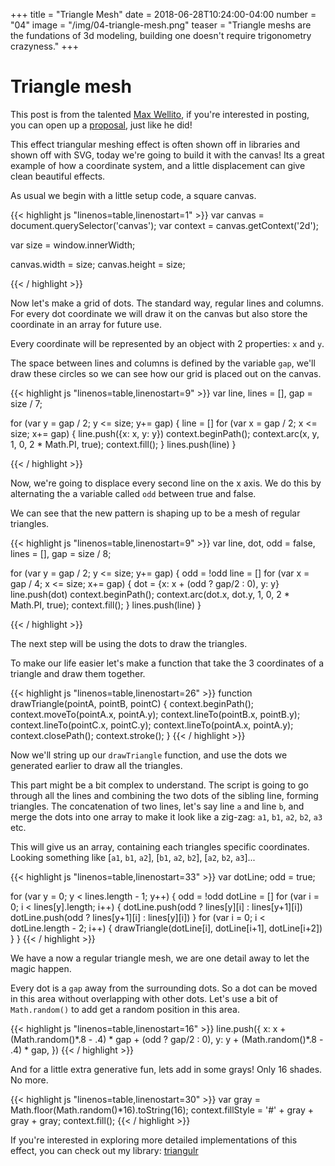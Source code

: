 +++
title = "Triangle Mesh"
date = 2018-06-28T10:24:00-04:00
number = "04"
image = "/img/04-triangle-mesh.png"
teaser = "Triangle meshs are the fundations of 3d modeling, building one doesn't require trigonometry crazyness."
+++

# Triangle mesh

<p class="tutorial-contributor">
This post is from the talented <a href="https://maxwellito.com/">Max Wellito</a>, if you're interested in posting, you can open up a <a href="https://github.com/tholman/generative-artistry/issues/6">proposal</a>, just like he did!
</p>

This effect triangular meshing effect is often shown off in libraries and shown off with SVG, today we're going to build it with the canvas! Its a great example of how a coordinate system, and a little displacement can give clean beautiful effects.

As usual we begin with a little setup code, a square canvas. 

<div class="tmd-trigger" data-from="0" data-action="replace" data-to="all">
{{< highlight js "linenos=table,linenostart=1" >}}
var canvas = document.querySelector('canvas');
var context = canvas.getContext('2d');

var size = window.innerWidth;

canvas.width = size;
canvas.height = size;
  
{{< / highlight >}}
</div>

Now let's make a grid of dots. The standard way, regular lines and columns. For every dot coordinate we will draw it on the canvas but also store the coordinate in an array for future use.

Every coordinate will be represented by an object with 2 properties: `x` and `y`.

The space between lines and columns is defined by the variable `gap`, we'll draw these circles so we can see how our grid is placed out on the canvas.

<div class="tmd-trigger" data-from="10" data-action="inject" data-to="10">
{{< highlight js "linenos=table,linenostart=9" >}}
var line,
    lines = [],
    gap = size / 7;

for (var y = gap / 2; y <= size; y+= gap) {
  line = []
  for (var x = gap / 2; x <= size; x+= gap) {
    line.push({x: x, y: y})
    context.beginPath();
    context.arc(x, y, 1, 0, 2 * Math.PI, true);
    context.fill();
  }
  lines.push(line)
}
  
{{< / highlight >}}
</div>

Now, we're going to displace every second line on the x axis. We do this by alternating the a variable called `odd` between true and false.

We can see that the new pattern is shaping up to be a mesh of regular triangles.

<div class="tmd-trigger" data-from="8" data-action="replace" data-to="23">
{{< highlight js "linenos=table,linenostart=9" >}}
var line, dot,
    odd = false, 
    lines = [],
    gap = size / 8;

for (var y = gap / 2; y <= size; y+= gap) {
  odd = !odd
  line = []
  for (var x = gap / 4; x <= size; x+= gap) {
    dot = {x: x + (odd ? gap/2 : 0), y: y}
    line.push(dot)
    context.beginPath();
    context.arc(dot.x, dot.y, 1, 0, 2 * Math.PI, true);
    context.fill();
  }
  lines.push(line)
}

{{< / highlight >}}
</div>

The next step will be using the dots to draw the triangles. 

To make our life easier let's make a function that take the 3 coordinates of a triangle and draw them together.

<div class="tmd-trigger" data-from="26" data-action="inject" data-to="26">
{{< highlight js "linenos=table,linenostart=26" >}}
function drawTriangle(pointA, pointB, pointC) {
  context.beginPath();
  context.moveTo(pointA.x, pointA.y);
  context.lineTo(pointB.x, pointB.y);
  context.lineTo(pointC.x, pointC.y);
  context.lineTo(pointA.x, pointA.y);
  context.closePath();
  context.stroke();
}
{{< / highlight >}}
</div>

Now we'll string up our `drawTriangle` function, and use the dots we generated earlier to draw all the triangles.

This part might be a bit complex to understand. The script is going to go through all the lines and combining the two dots of the sibling line, forming triangles. The concatenation of two lines, let's say line `a` and line `b`, and merge the dots into one array to make it look like a zig-zag: `a1`, `b1`, `a2`, `b2`, `a3` etc. 

This will give us an array, containing each triangles specific coordinates. Looking something like [`a1`, `b1`, `a2`], [`b1`, `a2`, `b2`], [`a2`, `b2`, `a3`]...

<div class="tmd-trigger" data-from="36" data-action="inject" data-to="36">
{{< highlight js "linenos=table,linenostart=33" >}}
var dotLine;
odd = true;

for (var y = 0; y < lines.length - 1; y++) {
  odd = !odd
  dotLine = []
  for (var i = 0; i < lines[y].length; i++) {
    dotLine.push(odd ? lines[y][i]   : lines[y+1][i])
    dotLine.push(odd ? lines[y+1][i] : lines[y][i])
  }
  for (var i = 0; i < dotLine.length - 2; i++) {
    drawTriangle(dotLine[i], dotLine[i+1], dotLine[i+2])
  }
}
{{< / highlight >}}
</div>

We have a now a regular triangle mesh, we are one detail away to let the magic happen.

Every dot is a `gap` away from the surrounding dots. So a dot can be moved in this area without overlapping with other dots. Let's use a bit of `Math.random()` to add get a random position in this area.

<div class="tmd-trigger" data-from="17" data-action="replace" data-to="22">
{{< highlight js "linenos=table,linenostart=16" >}}
    line.push({
      x: x + (Math.random()*.8 - .4) * gap  + (odd ? gap/2 : 0),
      y: y + (Math.random()*.8 - .4) * gap,
    })
{{< / highlight >}}
</div>

And for a little extra generative fun, lets add in some grays! Only 16 shades. No more.

<div class="tmd-trigger" data-from="32" data-action="inject" data-to="32">
{{< highlight js "linenos=table,linenostart=30" >}}
  var gray = Math.floor(Math.random()*16).toString(16);
  context.fillStyle = '#' + gray + gray + gray; 
  context.fill();
{{< / highlight >}}
</div>

If you're interested in exploring more detailed implementations of this effect, you can check out my library: [triangulr](http://maxwellito.github.io/triangulr/)

